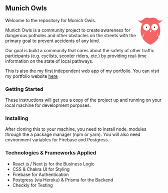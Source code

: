 ## Munich Owls

<img src="./public/marker.svg" alt="owls marker" align="right" width="80" />

Welcome to the repository for Munich Owls.

Munich Owls is a community project to create awareness for dangerous potholes and other obstacles on the streets with the primary goal to prevent accidents of any kind.

Our goal is build a community that cares about the safety of other traffic participants (e.g. cyclists, scooter riders, etc.) by providing real-time information on the state of local pathways.

This is also the my first independent web app of my portfolio. You can visit my portfolio website [here](https://www.florians.dev)

### Getting Started

These instructions will get you a copy of the project up and running on your local machine for development purposes.

### Installing

After cloning this to your machine, you need to install node_modules through the a package manager (npm or yarn). You will also need environment variables for Firebase and Postgress.

### Technologies & Frameworks Applied

- React js / Next js for the Business Logic
- CSS & Chakra UI for Styling
- Firebase for Authentication
- Postgress (via Heroku) & Prisma for the Backend
- Checkly for Testing
